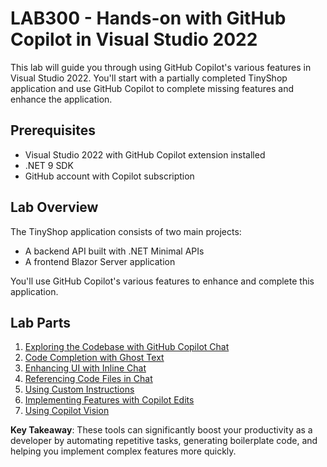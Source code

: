 # LAB300 - Hands-on with GitHub Copilot in Visual Studio 2022

This lab will guide you through using GitHub Copilot's various features in Visual Studio 2022. You'll start with a partially completed TinyShop application and use GitHub Copilot to complete missing features and enhance the application.

## Prerequisites

- Visual Studio 2022 with GitHub Copilot extension installed
- .NET 9 SDK
- GitHub account with Copilot subscription

## Lab Overview

The TinyShop application consists of two main projects:
- A backend API built with .NET Minimal APIs
- A frontend Blazor Server application

You'll use GitHub Copilot's various features to enhance and complete this application.

## Lab Parts

1. [Exploring the Codebase with GitHub Copilot Chat](lab/part0-exploring-codebase.md)
2. [Code Completion with Ghost Text](lab/part1-code-completion.md)
3. [Enhancing UI with Inline Chat](lab/part2-enhancing-ui.md)
4. [Referencing Code Files in Chat](lab/part3-referencing-files.md)
5. [Using Custom Instructions](lab/part4-custom-instructions.md)
6. [Implementing Features with Copilot Edits](lab/part5-implementing-features.md)
7. [Using Copilot Vision](lab/part6-copilot-vision.md)

**Key Takeaway**: These tools can significantly boost your productivity as a developer by automating repetitive tasks, generating boilerplate code, and helping you implement complex features more quickly.
